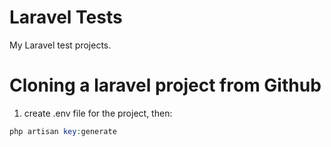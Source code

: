 # Laravel Tests

My Laravel test projects.

# Cloning a laravel project from Github
1. create .env file for the project, then:

```php
php artisan key:generate
```
